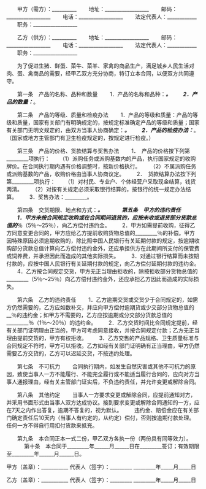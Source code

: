 
 


　　甲方（需方）：__________
　　地址：__________________
　　邮码：__________________
　　电话：__________________
　　法定代表人：____________
　　职务：__________________
 
　　乙方（供方）：__________
　　地址：__________________
　　邮码：__________________
　　电话：__________________
　　法定代表人：____________
　　职务：__________________
 
　　为了促进生猪、鲜蛋、菜牛、菜羊、家禽的商品生产，满足城乡人民生活对肉、蛋、禽商品的需要，经甲乙双方充分协商，特订立本合同，以便双方共同遵守。
 
　　第一条　产品的名称、品种和数量
　　1．产品的名称和品种：_________。
　　2．产品的数量：_________。
 
　　第二条　产品的等级、质量和检疫办法
　　1．产品的等级和质量：产品的等级和质量，国家有关部门有明确规定的，按规定标准确定产品的等级和质量；国家有关部门无明文规定的，由双方当事人协商确定：_________。
　　2．产品的检疫办法：_________。（国家或地方主管部门有卫生检疫规定的，按规定进行检疫。）
 
　　第三条　产品的价格、货款结算与奖售办法
　　1．　产品的价格按下列第_________项执行：
　　（1）派购任务或派购基数内的产品，执行国家规定的收购牌价。在合同执行期内遇有价格调整时，按新价格执行。
　　（2）不属派购任务或派购基数的产品，收购价格由当事人协商议定。
　　2．　货款结算办法按下列第_________项执行：
　　（1）对村民、专业户、个体经营户采取现金结算，钱货两清。
　　（2）对按有关规定必须采取银行结算的，按银行的统一规定办法结算。
　　3．奖售办法：_________。
 
　　第四条　交货期限、地点和方式：_________。
　 
　　第五条　甲方的违约责任
　　1．甲方未按合同规定收购或在合同期间退货的，应按未收或退货部分货款总值的_________％（5％～25％），向乙方偿付违约金。
　　2．甲方如需提前收购，征得乙方同意变更合同的，甲方应给乙方提前收购货物总值的_________％的补偿。甲方因特殊原因必须逾期收购的，除比照中国人民银行有关延期付款的规定，按逾期收购部分货款总值计算向乙方偿付违约金外，还应承担供方在此期间所支付的保管费或饲养费，并承担因此而造成的其他实际损失。
　　3．对通过银行结算而未按期付款的，应按中国人民银行有关延期付款的规定，向乙方偿付延期付款的违约金。
　　4．乙方按合同规定交货，甲方无正当理由拒收的，除按拒收部分货物总值的_________（5％～25％）向乙方偿付违约金外，还应承担乙方因此而造成的实际损失。
 
　　第六条　乙方的违约责任
　　1．乙方逾期交货或交货少于合同规定的，如需方仍然需要的，乙方应如数补交，并应向甲方偿付逾期货或少交部分货物总值的__％的违约金；如甲方不需要的，乙方应按逾期或分交部分货款总值的_________％（1％～20％）的违约金。
　　2．乙方交货时间比合同规定提前，经有关部门证明理由正当的，甲方可考虑同意接收，并按合同规定付款；乙方无正当理由提前交货的，甲方有权拒收。
　　3．乙方交售的产品规格、卫生质量标准与合同规定不符时，甲方可以拒收。乙方如经有关部门证明确有正当理由，甲方仍然需要乙方交货的，乙方可以迟延交货，不按违约处理。
 
　　第七条　不可抗力
　　合同执行期内，如发生自然灾害或其他不可抗力的原因，致使当事人一方不能履行、不能完全履行或不能适当履行合同的，应向对方当事人通报理由，经有关主管部门证实后，不负违约责任，并允许变更或解除合同。
 
　　第八条　其他约定
　　当事人一方要求变更或解除合同，应提前通知对方，并采用书面形式由当事人双方达成协议。接到要求变更或解除合同通知的一方，应在7天之内作出答复，逾期不答复的，视为默认。
　　违约金、赔偿金应在有关部门确定责任后10天内（当事人有约定的，从约定）偿付，否则按逾期付款处理。任何一方不得自行用扣付货款来抵充。
 
　　第九条　本合同正本一式二份，甲乙双方各执一份（两份具有同等效力）。
　 
　　第十条　本合同于_________年______月______日在_________签订；有效期限至_________年______月______日。


 


甲方（盖章）：___________
代表人（签字）：_________
_________年_____月_____日


乙方（盖章）：___________
代表人（签字）：_________
_________年_____月_____日
 


 

 
 
 
 
 
  


  
 

  


  


  
 
 
 
 

